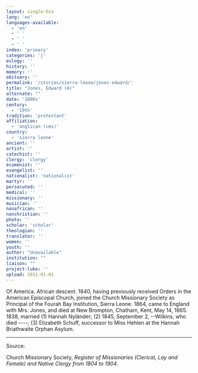 ```yaml
---
layout: single-bio
lang: 'en'
languages-available:
  - 'en'
  - ' '
  - ' '
  - ' '
index: 'primary'
categories: 'j'
eulogy: ''
history: ''
memory: ''
obituary: ''
permalink: '/stories/sierra-leone/jones-edward/'
title: "Jones, Edward (A)"
alternate: ""
date: '1800s'
century:
  - '19th'
tradition: 'protestant'
affiliation:
  - 'anglican (cms)'
country:
  - 'sierra leone'
ancient: ''
artist: ''
catechist: ''
clergy: 'clergy'
ecumenist: ''
evangelist: ''
nationalist: 'nationalist'
martyr: ''
persecuted: ''
medical: ''
missionary: ''
musician: ''
nonafrican: ''
nonchristian: ''
photo: ''
scholar: 'scholar'
theologian: ''
translator: ''
women: ''
youth: ''
author: "Unavailable"
institution: ""
liaison: ""
project-luke: ''
upload: 2011-01-01
---
```




Of America.  African descent.  1840, having previously received Orders in the American Episcopal Church, joined the Church Missionary Society as Principal of the Fourah Bay Institution, Sierra Leone.  1864, came to England with Mrs. Jones, and died at New Brompton, Chatham, Kent, May 14, 1865.  1838, married (1) Hannah Nyl&auml;nder; (2) 1845, September 2, --Wilkins, who died ----; (3) Elizabeth Schuff, successor to Miss Hehlen at the Hannah Briathwaite Orphan Asylum.



---

Source:

Church Missionary Society, *Register of Missionaries (Clerical, Lay and Female) and Native Clergy from 1804 to 1904*.
